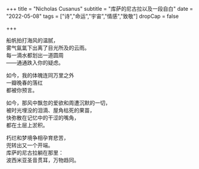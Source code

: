 +++
title = "Nicholas Cusanus"
subtitle = "库萨的尼古拉以及一段自白"
date = "2022-05-08"
tags = ["诗","命运","宇宙","情感","致敬"]
dropCap = false

+++

船帆拍打海风的温腻，<br>
雾气氤氲下出离了目光所及的云雨。<br>
每一滴水都划出一道圆周<br>
——通通跌入你的疑虑。<br>

如今，我的体魄连同万里之外<br>
一瓣晚春的落红<br>
都被你预言。<br>

如今，那风中飘忽的爱欲和周遭沉默的一切，<br>
被时光埋没的泪滴、屋角枯死的果苗，<br>
快弥散在记忆中的干涩的嘴角，<br>
都在土层上淤积。<br>

朽烂和梦境争相孕育悲苦，<br>
兜转出又一个开端。<br>
库萨的尼古拉躺在那里：<br>
波西米亚圣音贯耳，万物趋同。<br>
